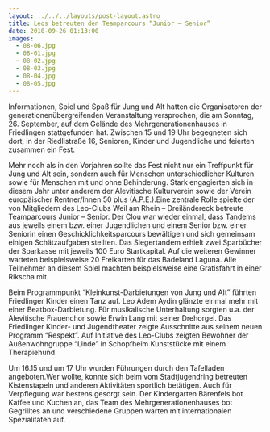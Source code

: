 ```yaml
---
layout: ../../../layouts/post-layout.astro
title: Leos betreuten den Teamparcours “Junior – Senior”
date: 2010-09-26 01:13:00
images:
  - 08-06.jpg
  - 08-01.jpg
  - 08-02.jpg
  - 08-03.jpg
  - 08-04.jpg
  - 08-05.jpg
---
```


Informationen, Spiel und Spaß für Jung und Alt hatten die Organisatoren der generationenübergreifenden Veranstaltung versprochen, die am Sonntag, 26. September, auf dem Gelände des Mehrgenerationenhauses in Friedlingen stattgefunden hat. Zwischen 15 und 19 Uhr begegneten sich dort, in der Riedlistraße 16, Senioren, Kinder und Jugendliche und feierten zusammen ein Fest.

Mehr noch als in den Vorjahren sollte das Fest nicht nur ein Treffpunkt für Jung und Alt sein, sondern auch für Menschen unterschiedlicher Kulturen sowie für Menschen mit und ohne Behinderung. Stark engagierten sich in diesem Jahr unter anderem der Alevitische Kulturverein sowie der Verein europäischer Rentner/Innen 50 plus (A.P.E.).Eine zentrale Rolle spielte der von Mitgliedern des Leo-Clubs Weil am Rhein – Dreiländereck betreute Teamparcours Junior – Senior. Der Clou war wieder einmal, dass Tandems aus jeweils einem bzw. einer Jugendlichen und einem Senior bzw. einer Seniorin einen Geschicklichkeitsparcours bewältigen und sich gemeinsam einigen Schätzaufgaben stellten. Das Siegertandem erhielt zwei Sparbücher der Sparkasse mit jeweils 100 Euro Startkapital. Auf die weiteren Gewinner warteten beispielsweise 20 Freikarten für das Badeland Laguna. Alle Teilnehmer an diesem Spiel machten beispielsweise eine Gratisfahrt in einer Rikscha mit.

Beim Programmpunkt “Kleinkunst-Darbietungen von Jung und Alt” führten Friedlinger Kinder einen Tanz auf. Leo Adem Aydin glänzte einmal mehr mit einer Beatbox-Darbietung. Für musikalische Unterhaltung sorgten u.a. der Alevitische Frauenchor sowie Erwin Lang mit seiner Drehorgel. Das Friedlinger Kinder- und Jugendtheater zeigte Ausschnitte aus seinem neuen Programm “Respekt”. Auf Initiative des Leo-Clubs zeigten Bewohner der Außenwohngruppe “Linde” in Schopfheim Kunststücke mit einem Therapiehund.

Um 16.15 und um 17 Uhr wurden Führungen durch den Tafelladen angeboten.Wer wollte, konnte sich beim vom Stadtjugendring betreuten Kistenstapeln und anderen Aktivitäten sportlich betätigen. Auch für Verpflegung war bestens gesorgt sein. Der Kindergarten Bärenfels bot Kaffee und Kuchen an, das Team des Mehrgenerationenhauses bot Gegrilltes an und verschiedene Gruppen warten mit internationalen Spezialitäten auf.
